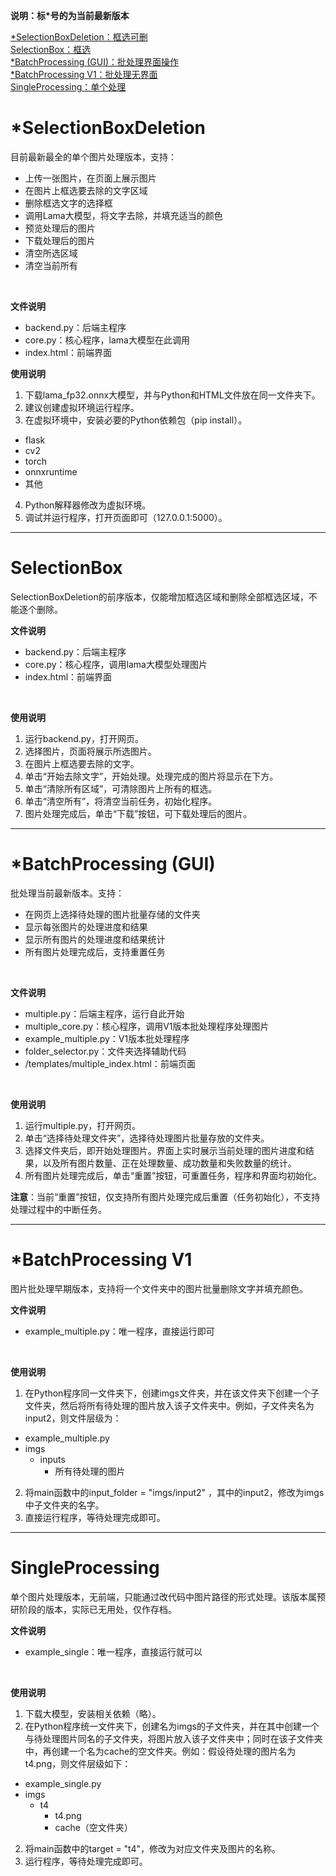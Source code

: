 **说明：标*号的为当前最新版本**

[*SelectionBoxDeletion：框选可删](#selectionboxdeletion)</br>
[SelectionBox：框选](#selectionbox)</br>
[*BatchProcessing (GUI)：批处理界面操作](#batchprocessing-gui)</br>
[*BatchProcessing V1：批处理无界面](#batchprocessing-v1)</br>
[SingleProcessing：单个处理](#singleprocessing)</br>




# *SelectionBoxDeletion
目前最新最全的单个图片处理版本，支持：
- 上传一张图片，在页面上展示图片
- 在图片上框选要去除的文字区域
- 删除框选文字的选择框
- 调用Lama大模型，将文字去除，并填充适当的颜色
- 预览处理后的图片
- 下载处理后的图片
- 清空所选区域
- 清空当前所有
</br>

**文件说明**
- backend.py：后端主程序
- core.py：核心程序，lama大模型在此调用
- index.html：前端界面


**使用说明**
1. 下载lama_fp32.onnx大模型，并与Python和HTML文件放在同一文件夹下。
2. 建议创建虚拟环境运行程序。
3. 在虚拟环境中，安装必要的Python依赖包（pip install）。
  - flask
  - cv2
  - torch
  - onnxruntime
  - 其他
4. Python解释器修改为虚拟环境。
5. 调试并运行程序，打开页面即可（127.0.0.1:5000）。




****

# SelectionBox
SelectionBoxDeletion的前序版本，仅能增加框选区域和删除全部框选区域，不能逐个删除。
</br>

**文件说明**
- backend.py：后端主程序
- core.py：核心程序，调用lama大模型处理图片
- index.html：前端界面
</br>

**使用说明**
1. 运行backend.py，打开网页。
2. 选择图片，页面将展示所选图片。
3. 在图片上框选要去除的文字。
4. 单击“开始去除文字”，开始处理。处理完成的图片将显示在下方。
5. 单击“清除所有区域”，可清除图片上所有的框选。
6. 单击“清空所有”，将清空当前任务，初始化程序。
7. 图片处理完成后，单击“下载”按钮，可下载处理后的图片。


****

# *BatchProcessing (GUI)
批处理当前最新版本。支持：
- 在网页上选择待处理的图片批量存储的文件夹
- 显示每张图片的处理进度和结果
- 显示所有图片的处理进度和结果统计
- 所有图片处理完成后，支持重置任务
</br>

**文件说明**
- multiple.py：后端主程序，运行自此开始
- multiple_core.py：核心程序，调用V1版本批处理程序处理图片
- example_multiple.py：V1版本批处理程序
- folder_selector.py：文件夹选择辅助代码
- /templates/multiple_index.html：前端页面
</br>

**使用说明**
1. 运行multiple.py，打开网页。
2. 单击“选择待处理文件夹”，选择待处理图片批量存放的文件夹。
3. 选择文件夹后，即开始处理图片。界面上实时展示当前处理的图片进度和结果，以及所有图片数量、正在处理数量、成功数量和失败数量的统计。
4. 所有图片处理完成后，单击“重置”按钮，可重置任务，程序和界面均初始化。

**注意**：当前“重置”按钮，仅支持所有图片处理完成后重置（任务初始化），不支持处理过程中的中断任务。


****

# *BatchProcessing V1
图片批处理早期版本，支持将一个文件夹中的图片批量删除文字并填充颜色。
</br>

**文件说明**
- example_multiple.py：唯一程序，直接运行即可
</br>

**使用说明**
1. 在Python程序同一文件夹下，创建imgs文件夹，并在该文件夹下创建一个子文件夹，然后将所有待处理的图片放入该子文件夹中。例如，子文件夹名为input2，则文件层级为：
  - example_multiple.py
  - imgs
    - inputs
      - 所有待处理的图片
2. 将main函数中的input_folder = "imgs/input2" ，其中的input2，修改为imgs中子文件夹的名字。
3. 直接运行程序，等待处理完成即可。


****

# SingleProcessing
单个图片处理版本，无前端，只能通过改代码中图片路径的形式处理。该版本属预研阶段的版本，实际已无用处，仅作存档。
</br>

**文件说明**
- example_single：唯一程序，直接运行就可以
</br>

**使用说明**
1. 下载大模型，安装相关依赖（略）。
2. 在Python程序统一文件夹下，创建名为imgs的子文件夹，并在其中创建一个与待处理图片同名的子文件夹，将图片放入该子文件夹中；同时在该子文件夹中，再创建一个名为cache的空文件夹。例如：假设待处理的图片名为t4.png，则文件层级如下：
  - example_single.py
  - imgs
    - t4
      - t4.png
      - cache（空文件夹）
2. 将main函数中的target = "t4"，修改为对应文件夹及图片的名称。
3. 运行程序，等待处理完成即可。